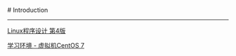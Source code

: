 # Introduction

---

[Linux程序设计 第4版](https://book.douban.com/subject/4831448/)

[学习环境 - 虚拟机CentOS 7](https://demon90s.github.io/2018/05/27/VirtualBox%E5%AE%89%E8%A3%85CentOS7%E5%8F%8A%E5%85%B6%E7%9B%B8%E5%85%B3%E9%85%8D%E7%BD%AE/#more)